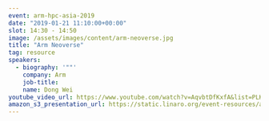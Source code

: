 ```yaml
---
event: arm-hpc-asia-2019
date: "2019-01-21 11:10:00+00:00"
slot: 14:30	- 14:50
image: /assets/images/content/arm-neoverse.jpg
title: "Arm Neoverse"
tag: resource
speakers:
  - biography: '""'
    company: Arm
    job-title:
    name: Dong Wei
youtube_video_url: https://www.youtube.com/watch?v=AqvbtDfKxfA&list=PLKZSArYQptsPLGSEUycUowh9oy8WF_epV&index=4&t=0s
amazon_s3_presentation_url: https://static.linaro.org/event-resources/arm-hpc-2019/slides/ArmNeoverse12.pdf
---
```

